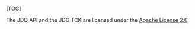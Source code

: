 [TOC]

The JDO API and the JDO TCK are licensed under the [Apache License 2.0](http://www.apache.org/licenses/LICENSE-2.0).
